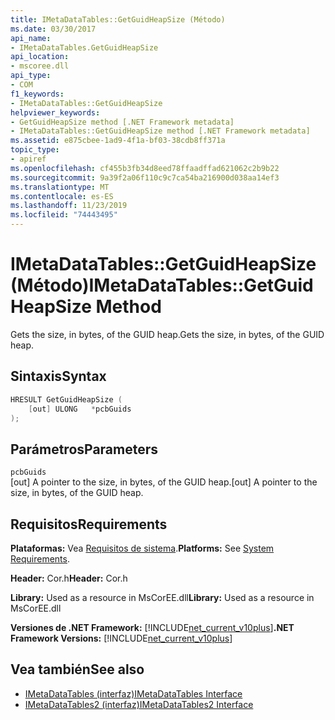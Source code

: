```yaml
---
title: IMetaDataTables::GetGuidHeapSize (Método)
ms.date: 03/30/2017
api_name:
- IMetaDataTables.GetGuidHeapSize
api_location:
- mscoree.dll
api_type:
- COM
f1_keywords:
- IMetaDataTables::GetGuidHeapSize
helpviewer_keywords:
- GetGuidHeapSize method [.NET Framework metadata]
- IMetaDataTables::GetGuidHeapSize method [.NET Framework metadata]
ms.assetid: e875cbee-1ad9-4f1a-bf03-38cdb8ff371a
topic_type:
- apiref
ms.openlocfilehash: cf455b3fb34d8eed78ffaadffad621062c2b9b22
ms.sourcegitcommit: 9a39f2a06f110c9c7ca54ba216900d038aa14ef3
ms.translationtype: MT
ms.contentlocale: es-ES
ms.lasthandoff: 11/23/2019
ms.locfileid: "74443495"
---
```

# <a name="imetadatatablesgetguidheapsize-method"></a><span data-ttu-id="07dbe-102">IMetaDataTables::GetGuidHeapSize (Método)</span><span class="sxs-lookup"><span data-stu-id="07dbe-102">IMetaDataTables::GetGuidHeapSize Method</span></span>
<span data-ttu-id="07dbe-103">Gets the size, in bytes, of the GUID heap.</span><span class="sxs-lookup"><span data-stu-id="07dbe-103">Gets the size, in bytes, of the GUID heap.</span></span>  
  
## <a name="syntax"></a><span data-ttu-id="07dbe-104">Sintaxis</span><span class="sxs-lookup"><span data-stu-id="07dbe-104">Syntax</span></span>  
  
```cpp  
HRESULT GetGuidHeapSize (  
    [out] ULONG   *pcbGuids  
);  
```  
  
## <a name="parameters"></a><span data-ttu-id="07dbe-105">Parámetros</span><span class="sxs-lookup"><span data-stu-id="07dbe-105">Parameters</span></span>  
 `pcbGuids`  
 <span data-ttu-id="07dbe-106">[out] A pointer to the size, in bytes, of the GUID heap.</span><span class="sxs-lookup"><span data-stu-id="07dbe-106">[out] A pointer to the size, in bytes, of the GUID heap.</span></span>  
  
## <a name="requirements"></a><span data-ttu-id="07dbe-107">Requisitos</span><span class="sxs-lookup"><span data-stu-id="07dbe-107">Requirements</span></span>  
 <span data-ttu-id="07dbe-108">**Plataformas:** Vea [Requisitos de sistema](../../../../docs/framework/get-started/system-requirements.md).</span><span class="sxs-lookup"><span data-stu-id="07dbe-108">**Platforms:** See [System Requirements](../../../../docs/framework/get-started/system-requirements.md).</span></span>  
  
 <span data-ttu-id="07dbe-109">**Header:** Cor.h</span><span class="sxs-lookup"><span data-stu-id="07dbe-109">**Header:** Cor.h</span></span>  
  
 <span data-ttu-id="07dbe-110">**Library:** Used as a resource in MsCorEE.dll</span><span class="sxs-lookup"><span data-stu-id="07dbe-110">**Library:** Used as a resource in MsCorEE.dll</span></span>  
  
 <span data-ttu-id="07dbe-111">**Versiones de .NET Framework:** [!INCLUDE[net_current_v10plus](../../../../includes/net-current-v10plus-md.md)]</span><span class="sxs-lookup"><span data-stu-id="07dbe-111">**.NET Framework Versions:** [!INCLUDE[net_current_v10plus](../../../../includes/net-current-v10plus-md.md)]</span></span>  
  
## <a name="see-also"></a><span data-ttu-id="07dbe-112">Vea también</span><span class="sxs-lookup"><span data-stu-id="07dbe-112">See also</span></span>

- [<span data-ttu-id="07dbe-113">IMetaDataTables (interfaz)</span><span class="sxs-lookup"><span data-stu-id="07dbe-113">IMetaDataTables Interface</span></span>](../../../../docs/framework/unmanaged-api/metadata/imetadatatables-interface.md)
- [<span data-ttu-id="07dbe-114">IMetaDataTables2 (interfaz)</span><span class="sxs-lookup"><span data-stu-id="07dbe-114">IMetaDataTables2 Interface</span></span>](../../../../docs/framework/unmanaged-api/metadata/imetadatatables2-interface.md)
